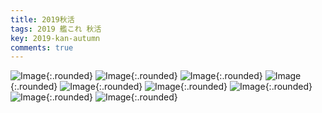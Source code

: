 ```yaml
---
title: 2019秋活
tags: 2019 艦これ 秋活
key: 2019-kan-autumn
comments: true
---
```


![Image](assets/imgaes/kancolle/20191207_09223862.png){:.rounded}
![Image](assets/imgaes/kancolle/20191207_11113489.png){:.rounded}
![Image](assets/imgaes/kancolle/20191207_15554655.png){:.rounded}
![Image](assets/imgaes/kancolle/20191208_12164703.png){:.rounded}
![Image](assets/imgaes/kancolle/20191210_18415730.png){:.rounded}
![Image](assets/imgaes/kancolle/20191211_16014593.png){:.rounded}
![Image](assets/imgaes/kancolle/20191231_22021608.png){:.rounded}
![Image](assets/imgaes/kancolle/20191231_22052465.png){:.rounded}
![Image](assets/imgaes/kancolle/20191231_23485221.png){:.rounded}
